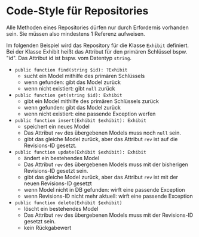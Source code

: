 # Code-Style für Repositories

Alle Methoden eines Repositories dürfen nur durch Erfordernis vorhanden sein.
Sie müssen also mindestens 1 Referenz aufweisen.

Im folgenden Beispiel wird das Repository für die Klasse `Exhibit` definiert.
Bei der Klasse Exhibit heißt das Attribut für den primären Schlüssel bspw. "id".
Das Attribut id ist bspw. vom Datentyp `string`.

- `public function find(string $id): ?Exhibit`
	- sucht ein Model mithilfe des primären Schlüssels
	- wenn gefunden: gibt das Model zurück
	- wenn nicht existiert: gibt `null` zurück
- `public function get(string $id): Exhibit`
	- gibt ein Model mithilfe des primären Schlüssels zurück
	- wenn gefunden: gibt das Model zurück
	- wenn nicht existiert: eine passende Exception werfen
- `public function insert(Exhibit $exhibit): Exhibit`
	- speichert ein neues Model
	- Das Attribut `rev` des übergebenen Models muss noch `null` sein.
	- gibt das gleiche Model zurück, aber das Attribut `rev` ist auf die Revisions-ID gesetzt.
- `public function update(Exhibit $exhibit): Exhibit`
	- ändert ein bestehendes Model
	- Das Attribut `rev` des übergebenen Models muss mit der bisherigen Revisions-ID gesetzt sein.
	- gibt das gleiche Model zurück, aber das Attribut `rev` ist mit der neuen Revisions-ID gesetzt
	- wenn Model nicht in DB gefunden: wirft eine passende Exception
	- wenn Revisions-ID nicht mehr aktuell: wirft eine passende Exception
- `public function delete(Exhibit $exhibit)`
	- löscht ein bestehendes Model
	- Das Attribut `rev` des übergebenen Models muss mit der Revisions-ID gesetzt sein.
	- kein Rückgabewert
